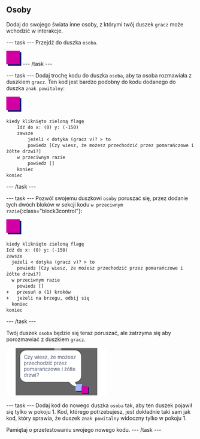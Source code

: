 ## Osoby

Dodaj do swojego świata inne osoby, z którymi twój duszek `gracz` może wchodzić w interakcje.

--- task --- Przejdź do duszka `osoba`.

![Duszek osoby](images/person.png) --- /task ---

--- task --- Dodaj trochę kodu do duszka `osoba`, aby ta osoba rozmawiała z duszkiem `gracz`. Ten kod jest bardzo podobny do kodu dodanego do duszka `znak powitalny`:

![osoba](images/person.png)

```blocks3
kiedy kliknięto zieloną flagę
    Idź do x: (0) y: (-150)
    zawsze 
        jeżeli < dotyka (gracz v)? > to
        powiedz [Czy wiesz, że możesz przechodzić przez pomarańczowe i żółte drzwi?]
    w przeciwnym razie
        powiedz []
    koniec
koniec
```

--- /task ---

--- task --- Pozwól swojemu duszkowi `osoby` poruszać się, przez dodanie tych dwóch bloków w sekcji kodu `w przeciwnym razie`{:class="block3control"}:

![osoba](images/person.png)

```blocks3
kiedy kliknięto zieloną flagę
Idź do x: (0) y: (-150)
zawsze 
  jeżeli < dotyka (gracz v)? > to 
    powiedz [Czy wiesz, że możesz przechodzić przez pomarańczowe i żółte drzwi?]
  w przeciwnym razie 
    powiedz []
+   przesuń o (1) kroków
+   jeżeli na brzegu, odbij się
  koniec
koniec
```

--- /task ---

Twój duszek `osoba` będzie się teraz poruszać, ale zatrzyma się aby porozmawiać z duszkiem `gracz`.

![zrzut ekranu](images/world-person-test.png)

--- task --- Dodaj kod do nowego duszka `osoba` tak, aby ten duszek pojawił się tylko w pokoju 1. Kod, którego potrzebujesz, jest dokładnie taki sam jak kod, który sprawia, że duszek `znak powitalny` widoczny tylko w pokoju 1.

Pamiętaj o przetestowaniu swojego nowego kodu. --- /task ---